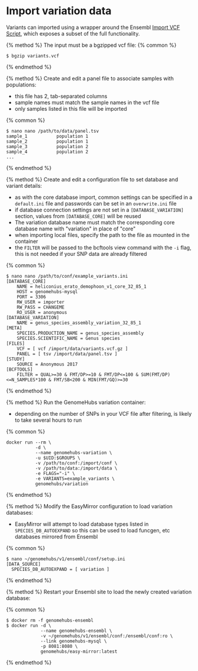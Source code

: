 # Import variation data

Variants can imported using a wrapper around the Ensembl [Import VCF Script](http://www.ensembl.org/info/genome/variation/import_vcf.html), which exposes a subset of the full functionality. 

{% method %}
The input must be a bgzipped vcf file:
{% common %}

```
$ bgzip variants.vcf
```
{% endmethod %}


{% method %}
Create and edit a panel file to associate samples with populations:

- this file has 2, tab-separated columns
- sample names must match the sample names in the vcf file
- only samples listed in this file will be imported

{% common %}

```
$ nano nano /path/to/data/panel.tsv
sample_1           population 1
sample_2           population 1
sample_3           population 2
sample_4           population 2
...
```
{% endmethod %}


{% method %}
Create and edit a configuration file to set database and variant details:
- as with the core database import, common settings can be specified in a `default.ini` file and passwords can be set in an `overwrite.ini` file
- if database connection settings are not set in a `[DATABASE_VARIATION]` section, values from `[DATABASE_CORE]` will be reused
- The variation database name must match the corresponding core database name with "variation" in place of "core"
- when importing local files, specify the path to the file as mounted in the container
- the `FILTER` will be passed to the bcftools view command with the `-i` flag, this is not needed if your SNP data are already filtered

{% common %}

```
$ nano nano /path/to/conf/example_variants.ini
[DATABASE_CORE]
    NAME = heliconius_erato_demophoon_v1_core_32_85_1
    HOST = genomehubs-mysql
    PORT = 3306
    RW_USER = importer
    RW_PASS = CHANGEME
    RO_USER = anonymous
[DATABASE_VARIATION]
    NAME = genus_species_assembly_variation_32_85_1
[META]
    SPECIES.PRODUCTION_NAME = genus_species_assembly
    SPECIES.SCIENTIFIC_NAME = Genus species
[FILES]
    VCF = [ vcf /import/data/variants.vcf.gz ]
    PANEL = [ tsv /import/data/panel.tsv ]
[STUDY]
    SOURCE = Anonymous 2017
[BCFTOOLS]
    FILTER = QUAL>=30 & FMT/DP>=10 & FMT/DP<=100 & SUM(FMT/DP)<=N_SAMPLES*100 & FMT/SB<200 & MIN(FMT/GQ)>=30
```
{% endmethod %}


{% method %}
Run the GenomeHubs variation container:
- depending on the number of SNPs in your VCF file after filtering, is likely to take several hours to run

{% common %}
```
docker run --rm \
           -d \
           --name genomehubs-variation \
           -u $UID:$GROUPS \
           -v /path/to/conf:/import/conf \
           -v /path/to/data:/import/data \
           -e FLAGS="-i" \
           -e VARIANTS=example_variants \
           genomehubs/variation
```
{% endmethod %}

{% method %}
Modify the EasyMirror configuration to load variation databases:

- EasyMirror will attempt to load database types listed in `SPECIES_DB_AUTOEXPAND` so this can be used to load funcgen, etc databases mirrored from Ensembl

{% common %}
```
$ nano ~/genomehubs/v1/ensembl/conf/setup.ini
[DATA_SOURCE]
  SPECIES_DB_AUTOEXPAND = [ variation ]
```
{% endmethod %}

{% method %}
Restart your Ensembl site to load the newly created variation database:

{% common %}
```
$ docker rm -f genomehubs-ensembl
$ docker run -d \
             --name genomehubs-ensembl \
             -v ~/genomehubs/v1/ensembl/conf:/ensembl/conf:ro \
             --link genomehubs-mysql \
             -p 8081:8080 \
             genomehubs/easy-mirror:latest
```

{% endmethod %}
















